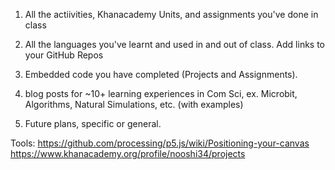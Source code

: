 1. All the actiivities, Khanacademy Units, and assignments you've done in class

2. All the languages you've learnt and used in and out of class. Add links to your GitHub Repos

3. Embedded code you have completed (Projects and Assignments). 

4. blog posts for ~10+ learning experiences in Com Sci, ex. Microbit, Algorithms, Natural Simulations, etc. (with examples)

5. Future plans, specific or general.






Tools:
https://github.com/processing/p5.js/wiki/Positioning-your-canvas
https://www.khanacademy.org/profile/nooshi34/projects
